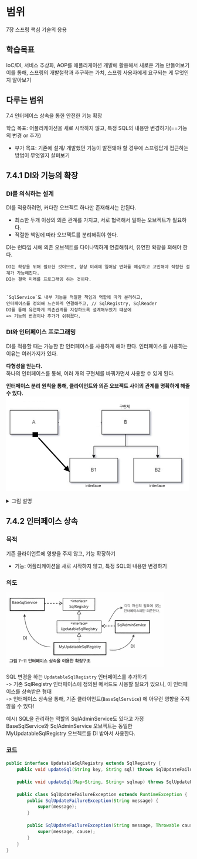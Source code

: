 # 범위
7장 스프링 핵심 기술의 응용

## 학습목표
IoC/DI, 서비스 추상화, AOP를 애플리케이션 개발에 활용해서 새로운 기능 만들어보기  
이를 통해, 스프링의 개발철학과 추구하는 가치, 스프링 사용자에게 요구되는 게 무엇인지 알아보기

## 다루는 범위
7.4 인터페이스 상속을 통한 안전한 기능 확장  

학습 목표: 어플리케이션을 새로 시작하지 않고, 특정 SQL의 내용만 변경하기(==기능의 변경 or 추가)
- 부가 목표: 기존에 설계/ 개발했던 기능이 발전돼야 할 경우에 스프링답게 접근하는 방법이 무엇일지 살펴보기

## 7.4.1 DI와 기능의 확장
### DI를 의식하는 설계
DI를 적용하려면, 커다란 오브젝트 하나만 존재해서는 안된다.
- 최소한 두개 이상의 의존 관계를 가지고, 서로 협력해서 일하는 오브젝트가 필요하다.
- 적절한 책임에 따라 오브젝트를 분리해줘야 한다.

DI는 런타임 시에 의존 오브젝트를 다이나믹하게 연결해줘서, 유연한 확장을 꾀해야 한다.

```
DI는 확장을 위해 필요한 것이므로, 항상 미래에 일어날 변화를 예상하고 고민해야 적합한 설계가 가능해진다.
DI는 결국 미래를 프로그래밍 하는 것이다.


`SqlService`도 내부 기능을 적절한 책임과 역할에 따라 분리하고,  
인터페이스를 정의해 느슨하게 연결해주고, // SqlRegistry, SqlReader  
DI를 통해 유연하게 의존관계를 지정하도록 설계해두었기 떄문에  
=> 기능의 변경이나 추가가 쉬워졌다. 
```


### DI와 인터페이스 프로그래밍
DI를 적용할 때는 가능한 한 인터페이스를 사용하게 해야 한다.
인터페이스를 사용하는 이유는 여러가지가 있다.

**다형성을 얻는다.**  
하나의 인터페이스를 통해, 여러 개의 구현체를 바꿔가면서 사용할 수 있게 된다. 

**인터페이스 분리 원칙을 통해, 클라이언트와 의존 오브젝트 사이의 관계를 명확하게 해줄 수 있다.**  
<img alt="interface장점설명.png" src="interface장점설명.png" width="500"/>
<details>
<summary>그림 설명</summary>

B1 인터페이스를 B가 구현하고 있고, A는 B1 인터페이스를 통해서만 B를 사용한다면,   
그래서 DI 받을 때도 B1 인터페이스를 통해 받는다면 A에게 B는 B1이라는 관심사를 구현한 임의의 오브젝트에 불과하다.   
그래서 같은 B1 이라는 인터페이스를 구현했다면 B가 아니라 C, D 클래스로 만들어진 오브젝트이더라도 A에게 DI가 가능해진다.  

그런데 B 오브젝트는 B1이 아니라 B2라는 다른 인터페이스를 구현하고 있을 수도 있다.  
B2라는 인터페이스가 그려주는 창으로 B를 바라보는 다른 종류의 클라이언트가 존재하기 때문이다.

즉 인터페이스는 하나의 오브젝트가 여러 개를 구현할 수 있으므로, 하나의 오브젝트를 바라보는 창이 여러 가지일 수 있다는 뜻이다.

그러면 굳이 B2라는 인터페이스에 정의된 내용에는 아무런 관심 없는 A 오브젝트가 B2 인터페이스의 메서드까지 모두 노출되어 있는 B라는 클래스에 직접 의존할 이유가 없다.   
게다가 B2에 변화가 발생하면 A에도 영향을 줄 수도 있다.   
그래서 인터페이스를 클라이언트의 종류에 따라 적절하게 분리해서 오브젝트가 구현하게 하면 매우 유용하다.  

오브젝트가 그 자체로 응집도가 높은 작은 단위로 설계됐더라도, 목적과 관심이 각기 다른 클라이언트가 있다면 인터페이스를 통해 이를 적절하게 분리해줄 필요가 있고, 이를 객체지향 설계 원칙에서는 인터페이스 분리 원칙이라고 부른다.
</details>

## 7.4.2 인터페이스 상속
### 목적
기존 클라이언트에 영향을 주지 않고, 기능 확장하기
- 기능: 어플리케이션을 새로 시작하지 않고, 특정 SQL의 내용만 변경하기

### 의도
![img.png](그림%207-11%20인터페이스%20상속율%20이용한%20확장구조.png)

SQL 변경을 하는 `UpdatableSqlRegistry` 인터페이스를 추가하기  
-> 기존 SqlRegistry 인터페이스에 정의된 메서드도 사용할 필요가 있으니, 이 인터페이스를 상속받은 형태  
-> 인터페이스 상속을 통해, 기존 클라이언트(`BaseSqlService`) 에 아무런 영향을 주지 않을 수 있다!

예시) SQL을 관리하는 역할의 SqlAdminService도 있다고 가정  
BaseSqlService와 SqlAdminService 오브젝트는 동일한 MyUpdatableSqlRegistry 오브젝트를 DI 받아서 사용한다.

### 코드
```java
public interface UpdatableSqlRegistry extends SqlRegistry {
    public void updateSql(String key, String sql) throws SqlUpdateFailureException;

    public void updateSql(Map<String, String> sqlmap) throws SqlUpdateFailureException;

    public class SqlUpdateFailureException extends RuntimeException {
        public SqlUpdateFailureException(String message) {
            super(message);
        }

        public SqlUpdateFailureException(String message, Throwable cause) {
            super(message, cause);
        }
    }
}
```